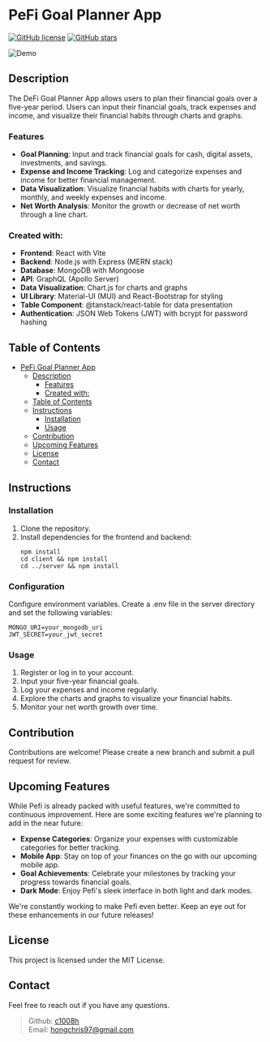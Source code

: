 # PeFi Goal Planner App
[![GitHub license](https://img.shields.io/badge/license-MIT-blue.svg)](https://github.com/c1008h/pefi/blob/main/LICENSE)
[![GitHub stars](https://img.shields.io/github/stars/c1008h/pefi.svg)](https://github.com/c1008h/pefi/stargazers)

![Demo](./media/PeFi.gif)

## Description
The DeFi Goal Planner App allows users to plan their financial goals over a five-year period. Users can input their financial goals, track expenses and income, and visualize their financial habits through charts and graphs.
### Features

- **Goal Planning**: Input and track financial goals for cash, digital assets, investments, and savings.
- **Expense and Income Tracking**: Log and categorize expenses and income for better financial management.
- **Data Visualization**: Visualize financial habits with charts for yearly, monthly, and weekly expenses and income.
- **Net Worth Analysis**: Monitor the growth or decrease of net worth through a line chart.

### Created with:
- **Frontend**: React with Vite
- **Backend**: Node.js with Express (MERN stack)
- **Database**: MongoDB with Mongoose
- **API**: GraphQL (Apollo Server)
- **Data Visualization**: Chart.js for charts and graphs
- **UI Library**: Material-UI (MUI) and React-Bootstrap for styling 
- **Table Component**: @tanstack/react-table for data presentation
- **Authentication**: JSON Web Tokens (JWT) with bcrypt for password hashing
  
## Table of Contents
- [PeFi Goal Planner App](#pefi-goal-planner-app)
  - [Description](#description)
    - [Features](#features)
    - [Created with:](#created-with)
  - [Table of Contents](#table-of-contents)
  - [Instructions](#instructions)
    - [Installation](#installation)
    - [Usage](#usage)
  - [Contribution](#contribution)
  - [Upcoming Features](#upcoming-features)
  - [License](#license)
  - [Contact](#contact)

## Instructions
### Installation
1. Clone the repository.
2. Install dependencies for the frontend and backend:
   ```
   npm install
   cd client && npm install
   cd ../server && npm install
### Configuration
Configure environment variables. Create a .env file in the server directory and set the following variables:
```
MONGO_URI=your_mongodb_uri
JWT_SECRET=your_jwt_secret
```

### Usage
1. Register or log in to your account.
2. Input your five-year financial goals.
3. Log your expenses and income regularly.
4. Explore the charts and graphs to visualize your financial habits.
5. Monitor your net worth growth over time.
   
## Contribution
Contributions are welcome! Please create a new branch and submit a pull request for review.

## Upcoming Features

While Pefi is already packed with useful features, we're committed to continuous improvement. Here are some exciting features we're planning to add in the near future:

- **Expense Categories**: Organize your expenses with customizable categories for better tracking.
- **Mobile App**: Stay on top of your finances on the go with our upcoming mobile app.
- **Goal Achievements**: Celebrate your milestones by tracking your progress towards financial goals.
- **Dark Mode**: Enjoy Pefi's sleek interface in both light and dark modes.

We're constantly working to make Pefi even better. Keep an eye out for these enhancements in our future releases!


## License
This project is licensed under the MIT License.

## Contact
Feel free to reach out if you have any questions.

>Github: [c1008h](https://github.com/c1008h) <br>
>Email: [hongchris97@gmail.com](mailto:hongchris97@gmail.com)

